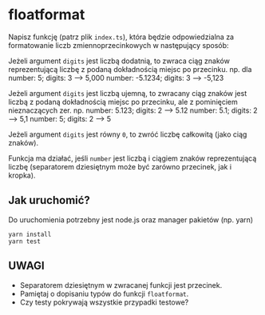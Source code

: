# floatformat

Napisz funkcję (patrz plik `index.ts`), która będzie odpowiedzialna za formatowanie liczb zmiennoprzecinkowych w następujący sposób:

Jeżeli argument `digits` jest liczbą dodatnią, to zwraca ciąg znaków reprezentującą liczbę z podaną dokładnością miejsc po przecinku.
np. dla
  number: 5; digits: 3  --> 5,000
  number: -5.1234; digits: 3  --> -5,123

Jeżeli argument `digits` jest liczbą ujemną, to zwracany ciąg znaków jest liczbą z podaną dokładnością miejsc po przecinku, ale z pominięciem nieznaczących zer.
np.
  number: 5.123; digits: 2 --> 5.12
  number: 5.1; digits: 2 --> 5,1
  number: 5; digits: 2 --> 5

Jeżeli argument `digits` jest równy `0`, to zwróć liczbę całkowitą (jako ciąg znaków).

Funkcja ma działać, jeśli `number` jest liczbą i ciągiem znaków reprezentującą liczbę (separatorem dziesiętnym może być zarówno przecinek, jak i kropka).

## Jak uruchomić?

Do uruchomienia potrzebny jest node.js oraz manager pakietów (np. yarn)

```
yarn install
yarn test
```

## UWAGI

- Separatorem dziesiętnym w zwracanej funkcji jest przecinek.
- Pamiętaj o dopisaniu typów do funkcji `floatformat`.
- Czy testy pokrywają wszystkie przypadki testowe?

